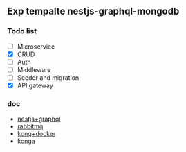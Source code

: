 ## Exp tempalte nestjs-graphql-mongodb

### Todo list

- [ ] Microservice
- [x] CRUD
- [ ] Auth
- [ ] Middleware
- [ ] Seeder and migration
- [x] API gateway

### doc
- [nestjs+graphql](https://docs.nestjs.com/graphql/quick-start)
- [rabbitmq](https://hub.docker.com/_/rabbitmq)
- [kong+docker](https://docs.konghq.com/install/docker/?_ga=2.189485227.1833341699.1602469575-907254859.1602469575)
- [konga](https://github.com/pantsel/konga)
